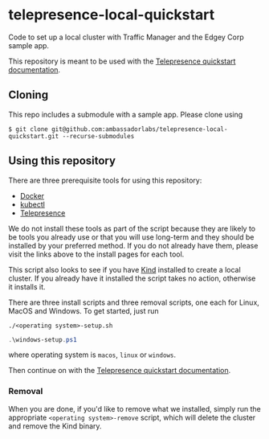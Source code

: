 # telepresence-local-quickstart
Code to set up a local cluster with Traffic Manager and the Edgey Corp sample app.

This repository is meant to be used with the [Telepresence quickstart documentation](https://www.getambassador.io/docs/telepresence/latest/quick-start).

## Cloning
This repo includes a submodule with a sample app. Please clone using
```shell
$ git clone git@github.com:ambassadorlabs/telepresence-local-quickstart.git --recurse-submodules
```

## Using this repository

There are three prerequisite tools for using this repository:
* [Docker](https://docs.docker.com/get-docker/)
* [kubectl](https://kubernetes.io/docs/tasks/tools/)
* [Telepresence](https://www.getambassador.io/docs/telepresence/latest/install)

We do not install these tools as part of the script because they are likely to be tools you already use or that
you will use long-term and they should be installed by your preferred method. If you do not already have them,
please visit the links above to the install pages for each tool.

This script also looks to see if you have [Kind](https://kind.sigs.k8s.io/) installed to create a local cluster.
If you already have it installed the script takes no action, otherwise it installs it.

There are three install scripts and three removal scripts, one each for Linux, MacOS and Windows. To get started,
just run

```shell
./<operating system>-setup.sh
```

```powershell
.\windows-setup.ps1
```

where operating system is `macos`, `linux` or `windows`.

Then continue on with the [Telepresence quickstart documentation](https://www.getambassador.io/docs/telepresence/latest/quick-start).

### Removal

When you are done, if you'd like to remove what we installed, simply run the appropriate `<operating system>-remove` script, which will delete the cluster and remove the Kind binary.

